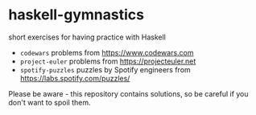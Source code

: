 # haskell-gymnastics
short exercises for having practice with Haskell

* `codewars` problems from https://www.codewars.com
* `project-euler` problems from https://projecteuler.net
* `spotify-puzzles` puzzles by Spotify engineers from https://labs.spotify.com/puzzles/

Please be aware - this repository contains solutions, so be careful if you don't want to spoil them.
